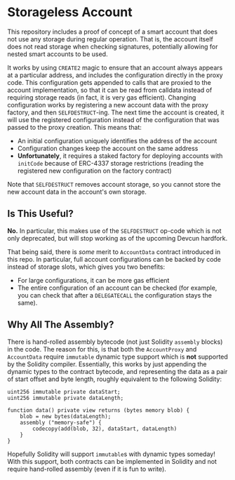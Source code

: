# Storageless Account

This repository includes a proof of concept of a smart account that does not use
any storage during regular operation. That is, the account itself does not read
storage when checking signatures, potentially allowing for nested smart accounts
to be used.

It works by using `CREATE2` magic to ensure that an account always appears at a
particular address, and includes the configuration directly in the proxy code.
This configuration gets appended to calls that are proxied to the account
implementation, so that it can be read from calldata instead of requiring
storage reads (in fact, it is very gas efficient). Changing configuration works
by registering a new account data with the proxy factory, and then
`SELFDESTRUCT`-ing. The next time the account is created, it will use the
registered configuration instead of the configuration that was passed to the
proxy creation. This means that:

- An initial configuration uniquely identifies the address of the account
- Configuration changes keep the account on the same address
- **Unfortunately**, it requires a staked factory for deploying accounts with
  `initCode` because of ERC-4337 storage restrictions (reading the registered
  new configuration on the factory contract)

Note that `SELFDESTRUCT` removes account storage, so you cannot store the new
account data in the account's own storage.

## Is This Useful?

**No.** In particular, this makes use of the `SELFDESTRUCT` op-code which is not
only deprecated, but will stop working as of the upcoming Devcun hardfork.

That being said, there is _some_ merit to `AccountData` contract introduced in
this repo. In particular, full account configurations can be backed by code
instead of storage slots, which gives you two benefits:

- For large configurations, it can be more gas efficient
- The entire configuration of an account can be checked (for example, you can
  check that after a `DELEGATECALL` the configuration stays the same).

## Why All The Assembly?

There is hand-rolled assembly bytecode (not just Solidity `assembly` blocks) in
the code. The reason for this, is that both the `AccountProxy` and `AccountData`
require `immutable` dynamic type support which is **not** supported by the
Solidity compiler. Essentially, this works by just appending the dynamic types
to the contract bytecode, and representing the data as a pair of start offset
and byte length, roughly equivalent to the following Solidity:

```solidity
uint256 immutable private dataStart;
uint256 immutable private dataLength;

function data() private view returns (bytes memory blob) {
    blob = new bytes(dataLength);
    assembly ("memory-safe") {
        codecopy(add(blob, 32), dataStart, dataLength)
    }
}
```

Hopefully Solidity will support `immutable`s with dynamic types someday! With
this support, both contracts can be implemented in Solidity and not require
hand-rolled assembly (even if it is fun to write).
